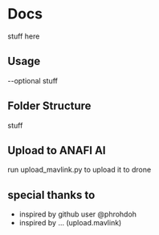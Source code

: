 # Docs

stuff here

## Usage

--optional stuff

## Folder Structure

stuff

## Upload to ANAFI AI

run upload_mavlink.py to upload it to drone


## special thanks to

-  inspired by github user @phrohdoh
- inspired by ... (upload.mavlink)